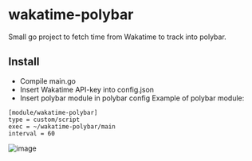 # wakatime-polybar
Small go project to fetch time from Wakatime to track into polybar.
## Install
- Compile main.go
- Insert Wakatime API-key into config.json
- Insert polybar module in polybar config
Example of polybar module:
```
[module/wakatime-polybar]
type = custom/script
exec = ~/wakatime-polybar/main
interval = 60
```
![image](https://github.com/nekotensai/wakatime-polybar/assets/49762125/dad135ed-abda-4010-953d-50a6e80a4e01)


